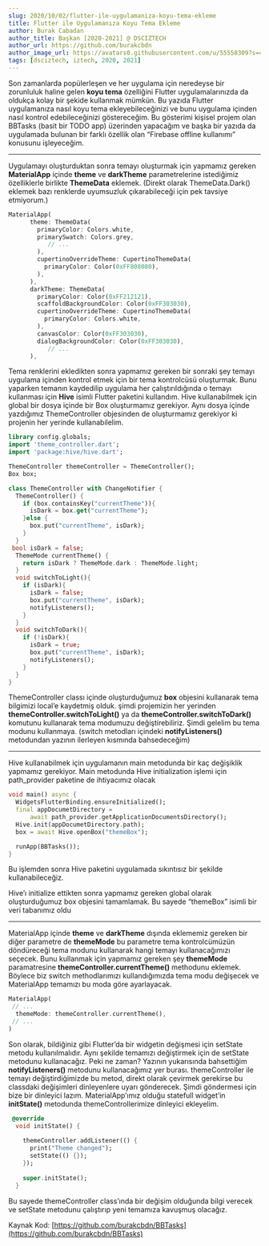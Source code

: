 ```yaml
---
slug: 2020/10/02/flutter-ile-uygulamaniza-koyu-tema-ekleme
title: Flutter ile Uygulamanıza Koyu Tema Ekleme
author: Burak Cabadan
author_title: Başkan [2020-2021] @ DSCIZTECH
author_url: https://github.com/burakcbdn
author_image_url: https://avatars0.githubusercontent.com/u/55558309?s=460&u=01abd9c01249db3fe495b00d59e9d3d6b3e1e8ec&v=4
tags: [dsciztech, iztech, 2020, 2021]
---
```


Son zamanlarda popülerleşen ve her uygulama için neredeyse bir zorunluluk haline
gelen **koyu tema** özelliğini Flutter uygulamalarınızda da oldukça kolay bir
şekide kullanmak mümkün. Bu yazıda Flutter uygulamanıza nasıl koyu tema
ekleyebileceğinizi ve bunu uygulama içinden nasıl kontrol edebileceğinizi
göstereceğim. Bu gösterimi kişisel projem olan BBTasks (basit bir TODO app)
üzerinden yapacağım ve başka bir yazıda da uygulamada bulunan bir farklı özellik
olan “Firebase offline kullanımı” konusunu işleyeceğim. 

<!--truncate-->

*****

Uygulamayı oluşturduktan sonra temayı oluşturmak için yapmamız gereken
**MaterialApp** içinde **theme** ve **darkTheme** parametrelerine istediğimiz
özelliklerle birlikte **ThemeData** eklemek. (Direkt olarak ThemeData.Dark()
eklemek bazı renklerde uyumsuzluk çıkarabileceği için pek tavsiye etmiyorum.)

```dart
MaterialApp(
      theme: ThemeData(
        primaryColor: Colors.white,
        primarySwatch: Colors.grey,
           // ...
        ),
        cupertinoOverrideTheme: CupertinoThemeData(
          primaryColor: Color(0xFF808080),
        ),
      ),
      darkTheme: ThemeData(
        primaryColor: Color(0xFF212121),
        scaffoldBackgroundColor: Color(0xFF303030),
        cupertinoOverrideTheme: CupertinoThemeData(
          primaryColor: Colors.white,
        ),
        canvasColor: Color(0xFF303030),
        dialogBackgroundColor: Color(0xFF303030),
           // ...
      ),
```

Tema renklerini ekledikten sonra yapmamız gereken bir sonraki şey temayı
uygulama içinden kontrol etmek için bir tema kontrolcüsü oluşturmak. Bunu
yaparken temanın kaydedilip uygulama her çalıştırıldığında o temayı kullanması
için **Hive** isimli Flutter paketini kullandım. Hive kullanabilmek için global
bir dosya içinde bir Box oluşturmamız gerekiyor. Aynı dosya içinde yazdığımız
ThemeController objesinden de oluşturmamız gerekiyor ki projenin her yerinde
kullanabilelim.

```dart
library config.globals;
import 'theme_controller.dart';
import 'package:hive/hive.dart';

ThemeController themeController = ThemeController();
Box box;
```
```dart
class ThemeController with ChangeNotifier {
  ThemeController() {
    if (box.containsKey("currentTheme")){
      isDark = box.get("currentTheme");
    }else {
      box.put("currentTheme", isDark);
    }
  }
 bool isDark = false;
  ThemeMode currentTheme() {
    return isDark ? ThemeMode.dark : ThemeMode.light;
  }
  void switchToLight(){
    if (isDark){
      isDark = false;
      box.put("currentTheme", isDark);
      notifyListeners();
    }
  }
  void switchToDark(){
    if (!isDark){
      isDark = true;
      box.put("currentTheme", isDark);
      notifyListeners();
    }
  }
}
```

ThemeController classı içinde oluşturduğumuz **box** objesini kullanarak tema
bilgimizi local’e kaydetmiş olduk. şimdi projemizin her yerinden
**themeController.switchToLight()** ya da **themeController.switchToDark()**
komutunu kullanarak tema modumuzu değiştirebiliriz. Şimdi gelelim bu tema modunu
kullanmaya. (switch metodları içindeki **notifyListeners()** metodundan yazının
ilerleyen kısmında bahsedeceğim)

*****

Hive kullanabilmek için uygulamanın main metodunda bir kaç değişiklik yapmamız
gerekiyor. Main metodunda Hive initialization işlemi için path_provider paketine
de ihtiyacımız olacak

```dart
void main() async {
  WidgetsFlutterBinding.ensureInitialized();
  final appDocumetDirectory =
      await path_provider.getApplicationDocumentsDirectory();
  Hive.init(appDocumetDirectory.path);
  box = await Hive.openBox("themeBox");

  runApp(BBTasks());
}
```

Bu işlemden sonra Hive paketini uygulamada sıkıntısız bir şekilde
kullanabileceğiz.

Hive’ı initialize ettikten sonra yapmamız gereken global olarak oluşturduğumuz
box objesini tamamlamak. Bu sayede “themeBox” isimli bir veri tabanımız oldu

*****

MaterialApp içinde **theme** ve **darkTheme** dışında eklememiz gereken bir
diğer parametre de **themeMode** bu parametre tema kontrolcümüzün döndüreceği
tema modunu kullanarak hangi temayı kullanacağımızı seçecek. Bunu kullanmak için
yapmamız gereken şey **themeMode** paramatresine
**themeController.currentTheme()** methodunu eklemek. Böylece biz switch
methodlarımızı kullandığımızda tema modu değişecek ve MaterialApp temamızı bu
moda göre ayarlayacak.

```dart
MaterialApp(
 // ...
  themeMode: themeController.currentTheme(),
 // ...
)
```

Son olarak, bildiğiniz gibi Flutter’da bir widgetin değişmesi için setState
metodu kullanılmalıdır. Aynı şekilde temamızı değiştirmek için de setState
metodunu kullanacağız. Peki ne zaman? Yazının yukarısında bahsettiğim
**notifyListeners()** metodunu kullanacağımız yer burası. themeController ile
temayı değiştirdiğimizde bu metod, direkt olarak çevirmek gerekirse bu classdaki
değişimleri dinleyenlere uyarı gönderecek. Şimdi göndermesi için bize bir
dinleyici lazım. MaterialApp’ımız olduğu statefull widget’in **initState()**
metodunda themeControllerimize dinleyici ekleyelim.

```dart
 @override
  void initState() {
    
    themeController.addListener(() {
      print("Theme changed");
      setState(() {});
    });
    
    super.initState();
  }
```

Bu sayede themeController class’ında bir değişim olduğunda bilgi verecek ve
setState metodunu çalıştırıp yeni temamıza kavuşmuş olacağız.

Kaynak Kod:
[https://github.com/burakcbdn/BBTasks](https://github.com/burakcbdn/BBTasks)



